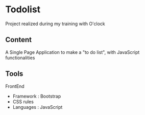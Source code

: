 # Todolist

Project realized during my training with O'clock

## Content

A Single Page Application to make a "to do list", with JavaScript functionalities

## Tools

FrontEnd 
- Framework : Bootstrap
- CSS rules
- Languages : JavaScript